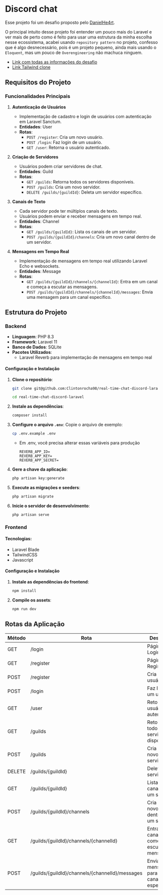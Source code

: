 # Discord chat

Esse projeto foi um desafio proposto pelo [DanielHe4rt](https://twitter.com/danielhe4rt).

O principal intuito desse projeto foi entender um pouco mais do Laravel e ver mais de perto como é feito para usar uma estrutura da minha escolha nesse ecossistema, acabei usando `repository pattern` no projeto, confesso que é algo desnecessário, pois é um projeto pequeno, ainda mais usando o `Eloquent`, mas um pouco de `Overengineering` não machuca ninguem.

- [Link com todas as informações do desafio](https://gist.github.com/DanielHe4rt/4012e5bf9c612d9cee9efa654eb32f6d)
- [Link Tailwind clone](https://tailwindcomponents.com/component/discord-ui-clone)

## Requisitos do Projeto

### Funcionalidades Principais

1. **Autenticação de Usuários**
   - Implementação de cadastro e login de usuários com autenticação em Laravel Sanctum.
   - **Entidades**: User
   - **Rotas**:
     - `POST /register`: Cria um novo usuário.
     - `POST /login`: Faz login de um usuário.
     - `GET /user`: Retorna o usuário autenticado.

2. **Criação de Servidores**
   - Usuários podem criar servidores de chat.
   - **Entidades**: Guild
   - **Rotas**:
     - `GET /guilds`: Retorna todos os servidores disponíveis.
     - `POST /guilds`: Cria um novo servidor.
     - `DELETE /guilds/{guildId}`: Deleta um servidor específico.

3. **Canais de Texto**
   - Cada servidor pode ter múltiplos canais de texto.
   - Usuários podem enviar e receber mensagens em tempo real.
   - **Entidades**: Channel
   - **Rotas**:
     - `GET /guilds/{guildId}`: Lista os canais de um servidor.
     - `POST /guilds/{guildId}/channels`: Cria um novo canal dentro de um servidor.

4. **Mensagens em Tempo Real**
   - Implementação de mensagens em tempo real utilizando Laravel Echo e websockets.
   - **Entidades**: Message
   - **Rotas**:
     - `GET /guilds/{guildId}/channels/{channelId}`: Entra em um canal e começa a escutar as mensagens.
     - `POST /guilds/{guildId}/channels/{channelId}/messages`: Envia uma mensagem para um canal específico.

## Estrutura do Projeto

### Backend

- **Linguagem**: PHP 8.3
- **Framework**: Laravel 11
- **Banco de Dados**: SQLite
- **Pacotes Utilizados**:
  - Laravel Reverb para implementação de mensagens em tempo real

#### Configuração e Instalação
1. **Clone o repositório**:
    ```bash
    git clone git@github.com:Clintonrocha98/real-time-chat-discord-laravel.git

    cd real-time-chat-discord-laravel
    ```

2. **Instale as dependências**:
    ```bash
    composer install
    ```

3. **Configure o arquivo `.env`**:
  Copie o arquivo de exemplo:
      ```bash
      cp .env.example .env
      ```
    - Em .env, você precisa alterar essas variáveis ​​para produção

      ```
      REVERB_APP_ID=
      REVERB_APP_KEY=
      REVERB_APP_SECRET=
      ```

4. **Gere a chave da aplicação**:
    ```bash
    php artisan key:generate
    ```

5. **Execute as migrações e seeders**:
    ```bash
    php artisan migrate
    ```

6. **Inicie o servidor de desenvolvimento**:
    ```bash
    php artisan serve
    ```

### Frontend

#### **Tecnologias**: 

- Laravel Blade
- TailwindCSS
- Javascript

#### Configuração e Instalação
1. **Instale as dependências do frontend**:
    ```bash
    npm install
    ```

2. **Compile os assets**:
    ```bash
    npm run dev
    ```

## Rotas da Aplicação

| Método | Rota                                                        | Descrição                                         |
| ------ | ----------------------------------------------------------- | ------------------------------------------------- |
| GET    | /login                                                      | Página de Login/Senha                             |
| GET    | /register                                                   | Página de Registro                                |
| POST   | /register                                                   | Cria um usuário                                   |
| POST   | /login                                                      | Faz login de um usuário                           |
| GET    | /user                                                       | Retorna o usuário autenticado                     |
| GET    | /guilds                                                     | Retorna todos os servidores disponíveis           |
| POST   | /guilds                                                     | Cria um novo servidor                             |
| DELETE | /guilds/{guildId}                                           | Deleta um servidor                                |
| GET    | /guilds/{guildId}                                           | Lista os canais de um servidor                    |
| POST   | /guilds/{guildId}/channels                                  | Cria um novo canal dentro de um servidor          |
| GET    | /guilds/{guildId}/channels/{channelId}                      | Entra em um canal e começa a escutar as mensagens |
| POST   | /guilds/{guildId}/channels/{channelId}/messages             | Envia uma mensagem para um canal específico       |

